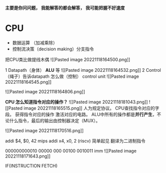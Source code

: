 **主要是你问问题， 我能解答的都会解答， 我可能把握不好速度**


# CPU
* 数据运算 （加减乘除）
* 控制流决策（decision making）分支指令

把CPU类比做提线木偶
![[Pasted image 20221118164500.png]]

1 Datapath（身体）
**ALU** 等
 ![[Pasted image 20221118164532.png]]
2 Control （绳子）告诉datapath 怎么做（控制）
control unit
![[Pasted image 20221118164545.png]]


![[Pasted image 20221118164806.png]]

**CPU 怎么知道指令对应的操作？**
![[Pasted image 20221118181043.png]]
![[Pasted image 20221118165515.png]]
人为规定协议。
CPU查找指令对应的字段。
获得指令对应的操作 激活对应的电路。
ALU中所有的操作都是**并行产生**，不论什么指令，最后的输出由控制器决定（MUX）。

![[Pasted image 20221118170516.png]]


addi $4, $0, 42 mips
addi x4, x0, 2 (riscv) 简单起见
翻译为二进制指令

000000000010   00000  000 00100  0010011
		imm
	![[Pasted image 20221118171643.png]]

IF(INSTRUCTION FETCH)



